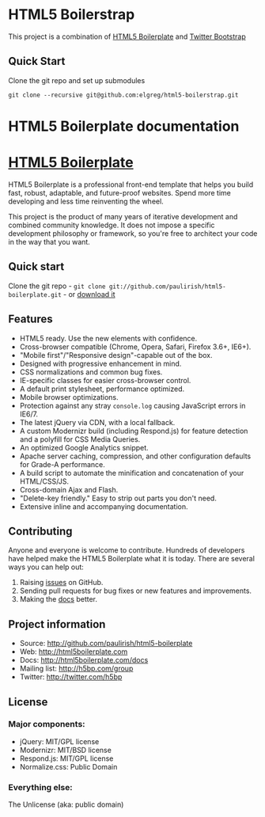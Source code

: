 # HTML5 Boilerstrap

This project is a combination of [HTML5 Boilerplate](http://html5boilerplate.com) and [Twitter Bootstrap](http://twitter.github.com/bootstrap/index.html)

## Quick Start

Clone the git repo and set up submodules  

`git clone --recursive git@github.com:elgreg/html5-boilerstrap.git`


# HTML5 Boilerplate documentation

# [HTML5 Boilerplate](http://html5boilerplate.com)

HTML5 Boilerplate is a professional front-end template that helps you build fast, robust, adaptable, and future-proof websites. Spend more time developing and less time reinventing the wheel.

This project is the product of many years of iterative development and combined community knowledge. It does not impose a specific development philosophy or framework, so you're free to architect your code in the way that you want.


## Quick start

Clone the git repo - `git clone git://github.com/paulirish/html5-boilerplate.git` - or [download it](https://github.com/paulirish/html5-boilerplate/zipball/master)


## Features

* HTML5 ready. Use the new elements with confidence.
* Cross-browser compatible (Chrome, Opera, Safari, Firefox 3.6+, IE6+).
* "Mobile first"/"Responsive design"-capable out of the box.
* Designed with progressive enhancement in mind.
* CSS normalizations and common bug fixes.
* IE-specific classes for easier cross-browser control.
* A default print stylesheet, performance optimized.
* Mobile browser optimizations.
* Protection against any stray `console.log` causing JavaScript errors in IE6/7.
* The latest jQuery via CDN, with a local fallback.
* A custom Modernizr build (including Respond.js) for feature detection and a polyfill for CSS Media Queries.
* An optimized Google Analytics snippet.
* Apache server caching, compression, and other configuration defaults for Grade-A performance.
* A build script to automate the minification and concatenation of your HTML/CSS/JS.
* Cross-domain Ajax and Flash.
* "Delete-key friendly." Easy to strip out parts you don't need.
* Extensive inline and accompanying documentation.


## Contributing

Anyone and everyone is welcome to contribute. Hundreds of developers have helped make the HTML5 Boilerplate what it is today. There are several ways you can help out:

1. Raising [issues](https://github.com/paulirish/html5-boilerplate/issues) on GitHub.
2. Sending pull requests for bug fixes or new features and improvements.
3. Making the [docs](https://github.com/paulirish/html5-boilerplate/wiki) better.


## Project information

* Source: http://github.com/paulirish/html5-boilerplate
* Web: http://html5boilerplate.com
* Docs: http://html5boilerplate.com/docs
* Mailing list: http://h5bp.com/group
* Twitter: http://twitter.com/h5bp


## License

### Major components:

* jQuery: MIT/GPL license
* Modernizr: MIT/BSD license
* Respond.js: MIT/GPL license
* Normalize.css: Public Domain

### Everything else:

The Unlicense (aka: public domain)

